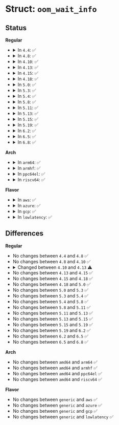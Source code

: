 # Struct: <code>oom_wait_info</code>

## Status
<b>Regular</b>
<ul>
<li>
<details>
<summary>In <code>4.4</code>: ✅</summary>

```c
struct oom_wait_info {
    struct mem_cgroup *memcg;
    wait_queue_t wait;
};
```
</details>
</li>
<li>
<details>
<summary>In <code>4.8</code>: ✅</summary>

```c
struct oom_wait_info {
    struct mem_cgroup *memcg;
    wait_queue_t wait;
};
```
</details>
</li>
<li>
<details>
<summary>In <code>4.10</code>: ✅</summary>

```c
struct oom_wait_info {
    struct mem_cgroup *memcg;
    wait_queue_t wait;
};
```
</details>
</li>
<li>
<details>
<summary>In <code>4.13</code>: ✅</summary>

```c
struct oom_wait_info {
    struct mem_cgroup *memcg;
    wait_queue_entry_t wait;
};
```
</details>
</li>
<li>
<details>
<summary>In <code>4.15</code>: ✅</summary>

```c
struct oom_wait_info {
    struct mem_cgroup *memcg;
    wait_queue_entry_t wait;
};
```
</details>
</li>
<li>
<details>
<summary>In <code>4.18</code>: ✅</summary>

```c
struct oom_wait_info {
    struct mem_cgroup *memcg;
    wait_queue_entry_t wait;
};
```
</details>
</li>
<li>
<details>
<summary>In <code>5.0</code>: ✅</summary>

```c
struct oom_wait_info {
    struct mem_cgroup *memcg;
    wait_queue_entry_t wait;
};
```
</details>
</li>
<li>
<details>
<summary>In <code>5.3</code>: ✅</summary>

```c
struct oom_wait_info {
    struct mem_cgroup *memcg;
    wait_queue_entry_t wait;
};
```
</details>
</li>
<li>
<details>
<summary>In <code>5.4</code>: ✅</summary>

```c
struct oom_wait_info {
    struct mem_cgroup *memcg;
    wait_queue_entry_t wait;
};
```
</details>
</li>
<li>
<details>
<summary>In <code>5.8</code>: ✅</summary>

```c
struct oom_wait_info {
    struct mem_cgroup *memcg;
    wait_queue_entry_t wait;
};
```
</details>
</li>
<li>
<details>
<summary>In <code>5.11</code>: ✅</summary>

```c
struct oom_wait_info {
    struct mem_cgroup *memcg;
    wait_queue_entry_t wait;
};
```
</details>
</li>
<li>
<details>
<summary>In <code>5.13</code>: ✅</summary>

```c
struct oom_wait_info {
    struct mem_cgroup *memcg;
    wait_queue_entry_t wait;
};
```
</details>
</li>
<li>
<details>
<summary>In <code>5.15</code>: ✅</summary>

```c
struct oom_wait_info {
    struct mem_cgroup *memcg;
    wait_queue_entry_t wait;
};
```
</details>
</li>
<li>
<details>
<summary>In <code>5.19</code>: ✅</summary>

```c
struct oom_wait_info {
    struct mem_cgroup *memcg;
    wait_queue_entry_t wait;
};
```
</details>
</li>
<li>
<details>
<summary>In <code>6.2</code>: ✅</summary>

```c
struct oom_wait_info {
    struct mem_cgroup *memcg;
    wait_queue_entry_t wait;
};
```
</details>
</li>
<li>
<details>
<summary>In <code>6.5</code>: ✅</summary>

```c
struct oom_wait_info {
    struct mem_cgroup *memcg;
    wait_queue_entry_t wait;
};
```
</details>
</li>
<li>
<details>
<summary>In <code>6.8</code>: ✅</summary>

```c
struct oom_wait_info {
    struct mem_cgroup *memcg;
    wait_queue_entry_t wait;
};
```
</details>
</li>
</ul>
<b>Arch</b>
<ul>
<li>
<details>
<summary>In <code>arm64</code>: ✅</summary>

```c
struct oom_wait_info {
    struct mem_cgroup *memcg;
    wait_queue_entry_t wait;
};
```
</details>
</li>
<li>
<details>
<summary>In <code>armhf</code>: ✅</summary>

```c
struct oom_wait_info {
    struct mem_cgroup *memcg;
    wait_queue_entry_t wait;
};
```
</details>
</li>
<li>
<details>
<summary>In <code>ppc64el</code>: ✅</summary>

```c
struct oom_wait_info {
    struct mem_cgroup *memcg;
    wait_queue_entry_t wait;
};
```
</details>
</li>
<li>
<details>
<summary>In <code>riscv64</code>: ✅</summary>

```c
struct oom_wait_info {
    struct mem_cgroup *memcg;
    wait_queue_entry_t wait;
};
```
</details>
</li>
</ul>
<b>Flavor</b>
<ul>
<li>
<details>
<summary>In <code>aws</code>: ✅</summary>

```c
struct oom_wait_info {
    struct mem_cgroup *memcg;
    wait_queue_entry_t wait;
};
```
</details>
</li>
<li>
<details>
<summary>In <code>azure</code>: ✅</summary>

```c
struct oom_wait_info {
    struct mem_cgroup *memcg;
    wait_queue_entry_t wait;
};
```
</details>
</li>
<li>
<details>
<summary>In <code>gcp</code>: ✅</summary>

```c
struct oom_wait_info {
    struct mem_cgroup *memcg;
    wait_queue_entry_t wait;
};
```
</details>
</li>
<li>
<details>
<summary>In <code>lowlatency</code>: ✅</summary>

```c
struct oom_wait_info {
    struct mem_cgroup *memcg;
    wait_queue_entry_t wait;
};
```
</details>
</li>
</ul>

## Differences
<b>Regular</b>
<ul>
<li>
No changes between <code>4.4</code> and <code>4.8</code> ✅
</li>
<li>
No changes between <code>4.8</code> and <code>4.10</code> ✅
</li>
<li>
<details>
<summary>Changed between <code>4.10</code> and <code>4.13</code> ⚠️</summary>
<ul>
<li>
<b>Field type changed. </b>
<code>wait_queue_t wait</code> ➡️ <code>wait_queue_entry_t wait</code>
</li>
</ul>
</details>
</li>
<li>
No changes between <code>4.13</code> and <code>4.15</code> ✅
</li>
<li>
No changes between <code>4.15</code> and <code>4.18</code> ✅
</li>
<li>
No changes between <code>4.18</code> and <code>5.0</code> ✅
</li>
<li>
No changes between <code>5.0</code> and <code>5.3</code> ✅
</li>
<li>
No changes between <code>5.3</code> and <code>5.4</code> ✅
</li>
<li>
No changes between <code>5.4</code> and <code>5.8</code> ✅
</li>
<li>
No changes between <code>5.8</code> and <code>5.11</code> ✅
</li>
<li>
No changes between <code>5.11</code> and <code>5.13</code> ✅
</li>
<li>
No changes between <code>5.13</code> and <code>5.15</code> ✅
</li>
<li>
No changes between <code>5.15</code> and <code>5.19</code> ✅
</li>
<li>
No changes between <code>5.19</code> and <code>6.2</code> ✅
</li>
<li>
No changes between <code>6.2</code> and <code>6.5</code> ✅
</li>
<li>
No changes between <code>6.5</code> and <code>6.8</code> ✅
</li>
</ul>
<b>Arch</b>
<ul>
<li>
No changes between <code>amd64</code> and <code>arm64</code> ✅
</li>
<li>
No changes between <code>amd64</code> and <code>armhf</code> ✅
</li>
<li>
No changes between <code>amd64</code> and <code>ppc64el</code> ✅
</li>
<li>
No changes between <code>amd64</code> and <code>riscv64</code> ✅
</li>
</ul>
<b>Flavor</b>
<ul>
<li>
No changes between <code>generic</code> and <code>aws</code> ✅
</li>
<li>
No changes between <code>generic</code> and <code>azure</code> ✅
</li>
<li>
No changes between <code>generic</code> and <code>gcp</code> ✅
</li>
<li>
No changes between <code>generic</code> and <code>lowlatency</code> ✅
</li>
</ul>
